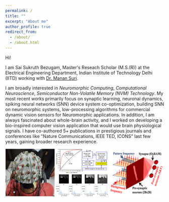 ```yaml
---
permalink: /
title: ""
excerpt: "About me"
author_profile: true
redirect_from: 
  - /about/
  - /about.html
---
```

Hi! 

I am Sai Sukruth Bezugam, Master's Reseach Scholar (M.S.(R)) at the Electrical Engineering Department, Indian Institute of Technology Delhi (IITD) working with [Dr. Manan Suri](https://web.iitd.ac.in/~manansuri/).

I am broadly interested in _Neuromorphic Computing_, _Computational Neuroscience_, _Semiconductor Non-Volatile Memory (NVM) Technology_. My most recent works primarily focus on synaptic learning, neuronal dynamics, spiking neural networks (SNN) device system co-optimization, building SNN on neuromorphic systems, low-processing algorithms for commercial dynamic vision sensors for Neuromorphic applications. In addition, I am always fascinated about whole-brain activity, and I worked on developing a bio-inspired computer vision application that would use brain physiological signals. I have co-authored 5+ publications in prestigious journals and conferences like "Nature Communications, IEEE TED, ICONS" last few years, gaining broader research experience. 


![title](cover.png)
